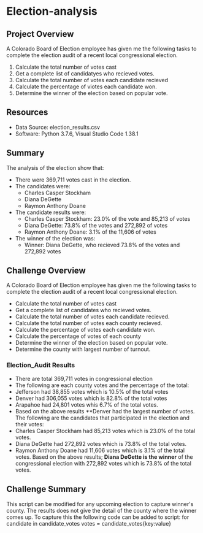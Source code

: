 # Election-analysis
## Project Overview
A Colorado Board of Election employee has given me the following tasks to complete the election audit of a recent local congressional election.

1. Calculate the total number of votes cast
2. Get a complete list of candidatyes who recieved votes.
3. Calculate the total number of votes each candidate recieved 
4. Calculate the percentage of viotes each candidate won.
5. Determine the winner of the election based on popular vote.

## Resources
- Data Source: election_results.csv
- Software: Python 3.7.6, Visual Studio Code 1.38.1
## Summary
The analysis of the election show that:
- There were 369,711 votes cast in the election.
- The candidates were:
    - Charles Casper Stockham
    - Diana DeGette
    - Raymon Anthony Doane
- The candidate results were:
    - Charles Casper Stockham: 23.0% of the vote and 85,213 of votes
    - Diana DeGette: 73.8%  of the votes and 272,892 of votes
    - Raymon Anthony Doane: 3.1% of the 11,606 of votes 
- The winner of the election was:
    - Winner: Diana DeGette, who recieved 73.8% of the votes and 272,892 votes
## Challenge Overview
A Colorado Board of Election employee has given me the following tasks to complete the election audit of a recent local congressional election.

- Calculate the total number of votes cast
- Get a complete list of candidates who recieved votes.
- Calculate the total number of votes each candidate recieved.
- Calculate the total number of votes each county recieved.
- Calculate the percentage of votes each candidate won.
- Calculate the percentage of votes of each county
- Determine the winner of the election based on popular vote.
- Determine the county with largest number of turnout.
### Election_Audit Results
- There are total 369,711 votes in congressional election
- The following are each county votes and the percentage of the total:
- Jefferson had 38,855 votes which is 10.5% of the total votes
- Denver had 306,055 votes which is 82.8% of the total votes
- Arapahoe had 24,801 votes whis 6.7% of the total votes.
- Based on the above results **Denver had the largest number of votes.
The following are the candidates that participated in the election and their votes:
- Charles Casper Stockham had 85,213 votes which is 23.0% of the total votes.
- Diana DeGette had 272,892 votes which is 73.8% of the total votes.
- Raymon Anthony Doane had 11,606 votes which is 3.1% of the total votes.
 Based on the above results; **Diana DeGette is the winner** of the congressional election with 272,892 votes which is 73.8% of the total votes.

## Challenge Summary
This script can be modified for any upcoming election to capture winner's county. The results does not give the detail of the county where the winner comes up. To capture this the following code can be added to script:
for candidate in candidate_votes
votes = candidate_votes{key:value}


